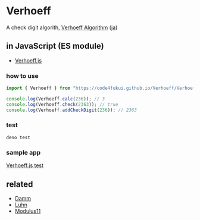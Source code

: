 # Verhoeff

A check digit algorith, [Verhoeff Algorithm](https://en.wikipedia.org/wiki/Verhoeff_algorithm) ([ja](https://ja.wikipedia.org/wiki/%E3%83%B4%E3%82%A1%E3%83%BC%E3%83%98%E3%83%95%E3%82%A2%E3%83%AB%E3%82%B4%E3%83%AA%E3%82%BA%E3%83%A0))

## in JavaScript (ES module)

- [Verhoeff.js](Verhoeff.js)

### how to use

```js
import { Verhoeff } from "https://code4fukui.github.io/Verhoeff/Verhoeff.js";

console.log(Verhoeff.calc(236)); // 3
console.log(Verhoeff.check(2363)); // true
console.log(Verhoeff.addCheckDigit(236)); // 2363
```

### test

```
deno test
```

### sample app

[Verhoeff.js test](https://code4fukui.github.io/Verhoeff/)

## related

- [Damm](https://github.com/code4fukui/Damm)
- [Luhn](https://github.com/code4fukui/Luhn)
- [Modulus11](https://github.com/code4fukui/Modulus11)
